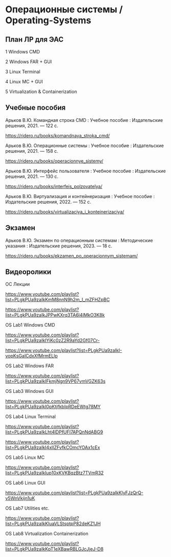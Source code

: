 # Операционные системы / Operating-Systems

## План ЛР для ЭАС

1 Windows CMD

2 Windows FAR + GUI

3 Linux Terminal

4 Linux MC + GUI

5 Virtualization & Containerization

## Учебные пособия

Арьков В.Ю. Командная строка CMD : Учебное пособие : Издательские решения, 2021. — 122 с.

https://ridero.ru/books/komandnaya_stroka_cmd/

Арьков В.Ю. Операционные системы : Учебное пособие : Издательские решения, 2021. — 158 с.

https://ridero.ru/books/operacionnye_sistemy/

Арьков В.Ю. Интерфейс пользователя : Учебное пособие : Издательские решения, 2021. — 130 с.

https://ridero.ru/books/interfeis_polzovatelya/

Арьков В.Ю. Виртуализация и контейнеризация : Учебное пособие : Издательские решения, 2022. — 152 с.

https://ridero.ru/books/virtualizaciya_i_konteinerizaciya/

## Экзамен

Арьков В.Ю. Экзамен по операционным системам : Методические указания : Издательские решения, 2023. — 18 с.

https://ridero.ru/books/ekzamen_po_operacionnym_sistemam/

## Видеоролики

ОС Лекции

https://www.youtube.com/playlist?list=PLgkPUa9zaIkKmM8nnN9h2m_I_mZFHZpBC

https://www.youtube.com/playlist?list=PLgkPUa9zaIkJPPwKXrq3TA6l4IMkO3K8k

OS Lab1 Windows CMD

https://www.youtube.com/playlist?list=PLgkPUa9zaIkIYiKc0zZ2R9aYd2Gf07Cr-

https://www.youtube.com/playlist?list=PLgkPUa9zaIkI-vopKsGaICdxXfMrmELlp

OS Lab2 Windows FAR

https://www.youtube.com/playlist?list=PLgkPUa9zaIkIFkmjNgn9VP67vmVGZK63s

OS Lab3 Windows GUI

https://www.youtube.com/playlist?list=PLgkPUa9zaIkI0pKtjfkbIpRDeEWtg78MY

OS Lab4 Linux Terminal

https://www.youtube.com/playlist?list=PLgkPUa9zaIkLht4lDPfUFI7APQnNdABG9

https://www.youtube.com/playlist?list=PLgkPUa9zaIkI4xlIZFvfkCOmcYOAx1cEx

OS Lab5 Linux MC

https://www.youtube.com/playlist?list=PLgkPUa9zaIkIup10xKVKBqzBtz7TVmR32

OS Lab6 Linux GUI

https://www.youtube.com/playlist?list=PLgkPUa9zaIkKlyFJzQrQ-v5WnVkijn1uK

OS Lab7 Utilities etc.

https://www.youtube.com/playlist?list=PLgkPUa9zaIkKluaVLStsptpP82deKZ1JH

OS Lab8 Virtualization Containerization

https://www.youtube.com/playlist?list=PLgkPUa9zaIkKpT1eXBawRBLGJcJjeJ-D8
